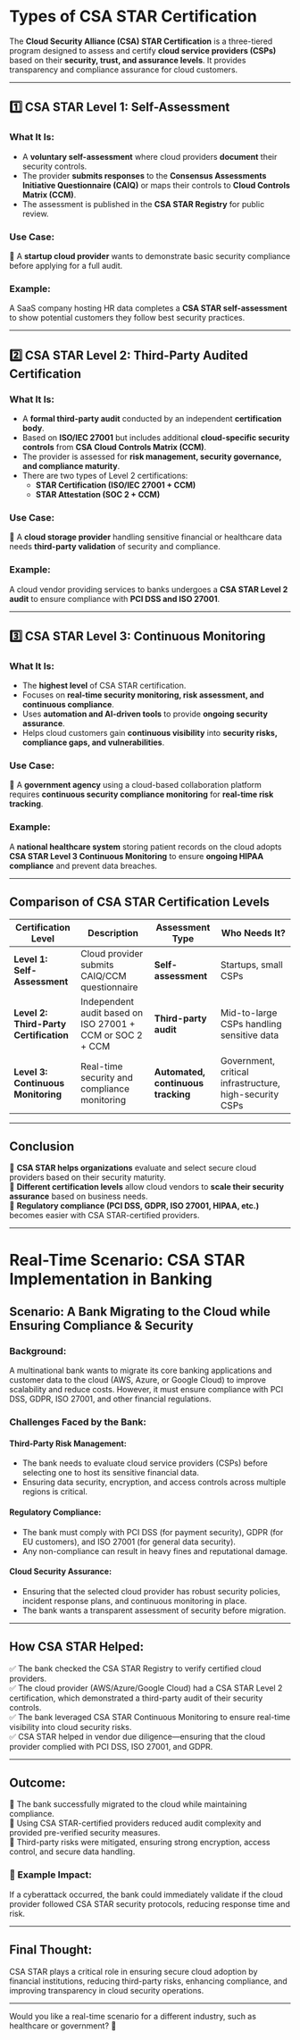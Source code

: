 # **Types of CSA STAR Certification**  

The **Cloud Security Alliance (CSA) STAR Certification** is a three-tiered program designed to assess and certify **cloud service providers (CSPs)** based on their **security, trust, and assurance levels**. It provides transparency and compliance assurance for cloud customers.  

---

## **1️⃣ CSA STAR Level 1: Self-Assessment**  
### **What It Is:**  
- A **voluntary self-assessment** where cloud providers **document** their security controls.  
- The provider **submits responses** to the **Consensus Assessments Initiative Questionnaire (CAIQ)** or maps their controls to **Cloud Controls Matrix (CCM)**.  
- The assessment is published in the **CSA STAR Registry** for public review.  

### **Use Case:**  
📌 A **startup cloud provider** wants to demonstrate basic security compliance before applying for a full audit.  

### **Example:**  
A SaaS company hosting HR data completes a **CSA STAR self-assessment** to show potential customers they follow best security practices.  

---

## **2️⃣ CSA STAR Level 2: Third-Party Audited Certification**  
### **What It Is:**  
- A **formal third-party audit** conducted by an independent **certification body**.  
- Based on **ISO/IEC 27001** but includes additional **cloud-specific security controls** from **CSA Cloud Controls Matrix (CCM)**.  
- The provider is assessed for **risk management, security governance, and compliance maturity**.  
- There are two types of Level 2 certifications:  
  - **STAR Certification (ISO/IEC 27001 + CCM)**  
  - **STAR Attestation (SOC 2 + CCM)**  

### **Use Case:**  
📌 A **cloud storage provider** handling sensitive financial or healthcare data needs **third-party validation** of security and compliance.  

### **Example:**  
A cloud vendor providing services to banks undergoes a **CSA STAR Level 2 audit** to ensure compliance with **PCI DSS and ISO 27001**.  

---

## **3️⃣ CSA STAR Level 3: Continuous Monitoring**  
### **What It Is:**  
- The **highest level** of CSA STAR certification.  
- Focuses on **real-time security monitoring, risk assessment, and continuous compliance**.  
- Uses **automation and AI-driven tools** to provide **ongoing security assurance**.  
- Helps cloud customers gain **continuous visibility** into **security risks, compliance gaps, and vulnerabilities**.  

### **Use Case:**  
📌 A **government agency** using a cloud-based collaboration platform requires **continuous security compliance monitoring** for **real-time risk tracking**.  

### **Example:**  
A **national healthcare system** storing patient records on the cloud adopts **CSA STAR Level 3 Continuous Monitoring** to ensure **ongoing HIPAA compliance** and prevent data breaches.  

---

## **Comparison of CSA STAR Certification Levels**  

| **Certification Level** | **Description** | **Assessment Type** | **Who Needs It?** |
|----------------|------------------------------|--------------------|-------------------|
| **Level 1: Self-Assessment** | Cloud provider submits CAIQ/CCM questionnaire | **Self-assessment** | Startups, small CSPs |
| **Level 2: Third-Party Certification** | Independent audit based on ISO 27001 + CCM or SOC 2 + CCM | **Third-party audit** | Mid-to-large CSPs handling sensitive data |
| **Level 3: Continuous Monitoring** | Real-time security and compliance monitoring | **Automated, continuous tracking** | Government, critical infrastructure, high-security CSPs |

---

## **Conclusion**  
🔹 **CSA STAR helps organizations** evaluate and select secure cloud providers based on their security maturity.  
🔹 **Different certification levels** allow cloud vendors to **scale their security assurance** based on business needs.  
🔹 **Regulatory compliance (PCI DSS, GDPR, ISO 27001, HIPAA, etc.)** becomes easier with CSA STAR-certified providers.  

---

# **Real-Time Scenario: CSA STAR Implementation in Banking**  

## **Scenario: A Bank Migrating to the Cloud while Ensuring Compliance & Security**  

### **Background:**  
A multinational bank wants to migrate its core banking applications and customer data to the cloud (AWS, Azure, or Google Cloud) to improve scalability and reduce costs. However, it must ensure compliance with PCI DSS, GDPR, ISO 27001, and other financial regulations.  

### **Challenges Faced by the Bank:**  
#### **Third-Party Risk Management:**  
- The bank needs to evaluate cloud service providers (CSPs) before selecting one to host its sensitive financial data.  
- Ensuring data security, encryption, and access controls across multiple regions is critical.  

#### **Regulatory Compliance:**  
- The bank must comply with PCI DSS (for payment security), GDPR (for EU customers), and ISO 27001 (for general data security).  
- Any non-compliance can result in heavy fines and reputational damage.  

#### **Cloud Security Assurance:**  
- Ensuring that the selected cloud provider has robust security policies, incident response plans, and continuous monitoring in place.  
- The bank wants a transparent assessment of security before migration.  

---

## **How CSA STAR Helped:**  
✅ The bank checked the CSA STAR Registry to verify certified cloud providers.  
✅ The cloud provider (AWS/Azure/Google Cloud) had a CSA STAR Level 2 certification, which demonstrated a third-party audit of their security controls.  
✅ The bank leveraged CSA STAR Continuous Monitoring to ensure real-time visibility into cloud security risks.  
✅ CSA STAR helped in vendor due diligence—ensuring that the cloud provider complied with PCI DSS, ISO 27001, and GDPR.  

---

## **Outcome:**  
🔹 The bank successfully migrated to the cloud while maintaining compliance.  
🔹 Using CSA STAR-certified providers reduced audit complexity and provided pre-verified security measures.  
🔹 Third-party risks were mitigated, ensuring strong encryption, access control, and secure data handling.  

### **📌 Example Impact:**  
If a cyberattack occurred, the bank could immediately validate if the cloud provider followed CSA STAR security protocols, reducing response time and risk.  

---

## **Final Thought:**  
CSA STAR plays a critical role in ensuring secure cloud adoption by financial institutions, reducing third-party risks, enhancing compliance, and improving transparency in cloud security operations.  

---

Would you like a real-time scenario for a different industry, such as healthcare or government? 🚀
